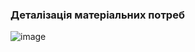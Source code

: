 ### Деталізація матеріальних потреб
![image](https://user-images.githubusercontent.com/91195065/189260030-cd9432fc-feae-4c10-9b4d-a94b1bbcb294.png)
